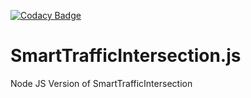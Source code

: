[![Codacy Badge](https://api.codacy.com/project/badge/Grade/29f2c2bd132045529757e8e684dc8877)](https://www.codacy.com/manual/aawadall/SmartTrafficIntersection.js?utm_source=github.com&amp;utm_medium=referral&amp;utm_content=SmartTrafficIntersection/SmartTrafficIntersection.js&amp;utm_campaign=Badge_Grade)

# SmartTrafficIntersection.js
Node JS Version of SmartTrafficIntersection
